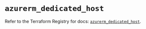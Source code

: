 # `azurerm_dedicated_host`

Refer to the Terraform Registry for docs: [`azurerm_dedicated_host`](https://registry.terraform.io/providers/hashicorp/azurerm/3.116.0/docs/resources/dedicated_host).
